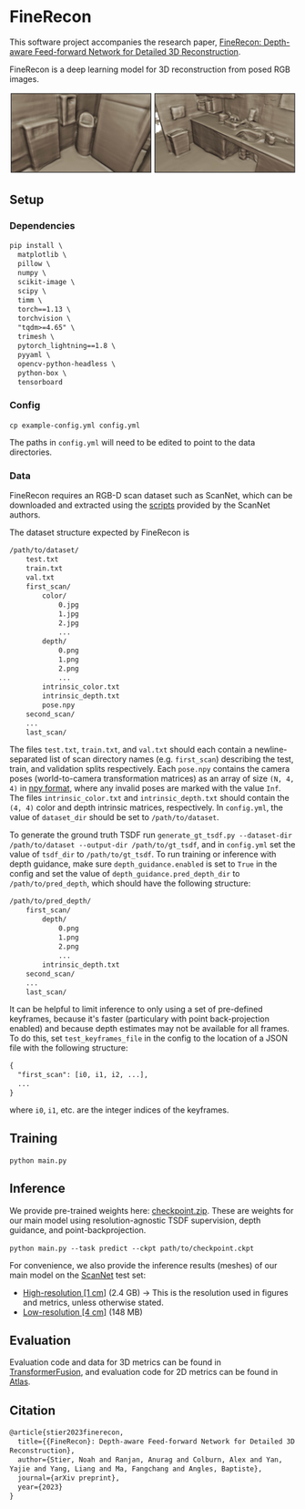 # FineRecon

This software project accompanies the research paper, [FineRecon: Depth-aware Feed-forward Network for Detailed 3D Reconstruction](https://arxiv.org/abs/2304.01480).

FineRecon is a deep learning model for 3D reconstruction from posed RGB images.

![FineRecon results](media/finerecon.jpg)

## Setup

### Dependencies

```
pip install \
  matplotlib \
  pillow \
  numpy \
  scikit-image \
  scipy \
  timm \
  torch==1.13 \
  torchvision \
  "tqdm>=4.65" \
  trimesh \
  pytorch_lightning==1.8 \
  pyyaml \
  opencv-python-headless \
  python-box \
  tensorboard
```

### Config

```
cp example-config.yml config.yml
```
The paths in `config.yml` will need to be edited to point to the data directories.

### Data

FineRecon requires an RGB-D scan dataset such as ScanNet, which can be downloaded and extracted using the [scripts](https://github.com/ScanNet/ScanNet/tree/master/SensReader/python) provided by the ScanNet authors.

The dataset structure expected by FineRecon is

```
/path/to/dataset/
    test.txt
    train.txt
    val.txt
    first_scan/
        color/
            0.jpg
            1.jpg
            2.jpg
            ...
        depth/
            0.png
            1.png
            2.png
            ...
        intrinsic_color.txt
        intrinsic_depth.txt
        pose.npy
    second_scan/
    ...
    last_scan/
```

The files `test.txt`, `train.txt`, and `val.txt` should each contain a newline-separated list of scan directory names (e.g. `first_scan`) describing the test, train, and validation splits respectively. Each `pose.npy` contains the camera poses (world-to-camera transformation matrices) as an array of size `(N, 4, 4)` in [npy format](https://numpy.org/devdocs/reference/generated/numpy.lib.format.html), where any invalid poses are marked with the value `Inf`. The files `intrinsic_color.txt` and `intrinsic_depth.txt` should contain the `(4, 4)` color and depth intrinsic matrices, respectively. In `config.yml`, the value of `dataset_dir` should be set to `/path/to/dataset`.

To generate the ground truth TSDF run `generate_gt_tsdf.py --dataset-dir /path/to/dataset --output-dir /path/to/gt_tsdf`, and in `config.yml` set the value of `tsdf_dir` to `/path/to/gt_tsdf`.
To run training or inference with depth guidance, make sure `depth_guidance.enabled` is set to `True` in the config and set the value of `depth_guidance.pred_depth_dir` to `/path/to/pred_depth`, which should have the following structure:

```
/path/to/pred_depth/
    first_scan/
        depth/
            0.png
            1.png
            2.png
            ...
        intrinsic_depth.txt
    second_scan/
    ...
    last_scan/
```

It can be helpful to limit inference to only using a set of pre-defined keyframes, because it's faster (particulary with point back-projection enabled) and because depth estimates may not be available for all frames. To do this, set `test_keyframes_file` in the config to the location of a JSON file with the following structure:

```
{
  "first_scan": [i0, i1, i2, ...],
  ...
}
```

where `i0`, `i1`, etc. are the integer indices of the keyframes.

## Training

```
python main.py
```

## Inference

We provide pre-trained weights here: [checkpoint.zip](https://docs-assets.developer.apple.com/ml-research/models/finerecon/checkpoint.zip). These are weights for our main model using resolution-agnostic TSDF supervision, depth guidance, and point-backprojection.

`python main.py --task predict --ckpt path/to/checkpoint.ckpt`

For convenience, we also provide the inference results (meshes) of our main model on the [ScanNet](http://www.scan-net.org) test set:
- [High-resolution [1 cm]](https://docs-assets.developer.apple.com/ml-research/models/finerecon/meshes-1cm.zip) (2.4 GB) → This is the resolution used in figures and metrics, unless otherwise stated.
- [Low-resolution [4 cm]](https://docs-assets.developer.apple.com/ml-research/models/finerecon/meshes-4cm.zip) (148 MB)

## Evaluation

Evaluation code and data for 3D metrics can be found in [TransformerFusion](https://github.com/AljazBozic/TransformerFusion), and evaluation code for 2D metrics can be found in [Atlas](https://github.com/magicleap/Atlas).

## Citation

```
@article{stier2023finerecon,
  title={{FineRecon}: Depth-aware Feed-forward Network for Detailed 3D Reconstruction},
  author={Stier, Noah and Ranjan, Anurag and Colburn, Alex and Yan, Yajie and Yang, Liang and Ma, Fangchang and Angles, Baptiste},
  journal={arXiv preprint},
  year={2023}
}
```
